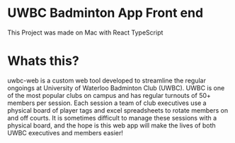 # UWBC Badminton App Front end
This Project was made on Mac with React TypeScript

# Whats this?
uwbc-web is a custom web tool developed to streamline the regular ongoings at University of Waterloo Badminton Club (UWBC). UWBC is one of the most popular clubs on campus and has regular turnouts of 50+ members per session. Each session a team of club executives use a physical board of player tags and excel spreadsheets to rotate members on and off courts. It is sometimes difficult to manage these sessions with a physical board, and the hope is this web app will make the lives of both UWBC executives and members easier!

